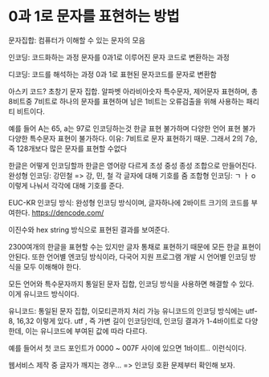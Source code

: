 # 0과 1로 문자를 표현하는 방법

문자집합:
컴퓨터가 이해할 수 있는 문자의 모음

인코딩:
코드화하는 과정
문자를 0과1로 이루어진 문자 코드로 변환하는 과정

디코딩:
코드를 해석하는 과정
0과 1로 표현된 문자코드를 문자로 변환함

아스키 코드?
초창기 문자 집합. 알파벳 아라비아숫자 특수문자, 제어문자 표현하며,
총 8비트중 7비트로 하나의 문자를 표현하며 남은 1비트는 오류검출을 위해 사용하는 패리티 비트이다.

예를 들어 A는 65, a는 97로 인코딩하는것
한글 표현 불가하며 다양한 언어 표현 불가
다양한 특수문자 표현이 불가하다.
이유: 7비트로 문자 표현하기 때문. 그래서 2의 7승, 즉 128개보다 많은 문자를 표현할 수없다

한글은 어떻게 인코딩할까
한글은 영어랑 다르게 초성 중성 종성 조합으로 만들어진다.
완성형 인코딩: 강민철 => 강, 민, 철 각 글자에 대해 기호를 줌
조합형 인코딩: ㄱ ㅏ o 이렇게 나눠서 각각에 대해 기호를 준다.

EUC-KR 인코딩 방식:
완성형 인코딩 방식이며, 글자하나에 2바이트 크기의 코드를 부여한다.
https://dencode.com/

이진수와 hex string 방식으로 표현된 결과를 보여준다.

2300여개의 한글을 표현할 수는 있지만 글자 통채로 표현하기 때문에 모든 한글 표현이 안된다.
또한 언어별 엔코딩 방식이라, 다국어 지원 프로그램 개발 시 언어별 인코딩 방식을 모두 이해해야 한다.

모든 언어와 특수문자까지 통일된 문자 집합, 인코딩 방식을 사용하면 해결할 수 있다. 이게 유니코드 방식이다.

유니코드:
통일된 문자 집합, 이모티콘까지 처리 가능
유니코드의 인코딩 방식에는 utf-8, 16,32 이렇게 있다.
utf , 즉 가변 길이 인코딩인데, 인코딩 결과가 1-4바이트로 다양한데,
이는 유니코드에 부여된 값에 따라 다르다.

예를 들어서
첫 코드 포인트가 0000 ~ 007F 사이에 있으면 1바이트.. 이런식이다.

웹서비스 제작 중 글자가 깨지는 경우...
=> 인코딩 호환 문제부터 확인해 보자.
